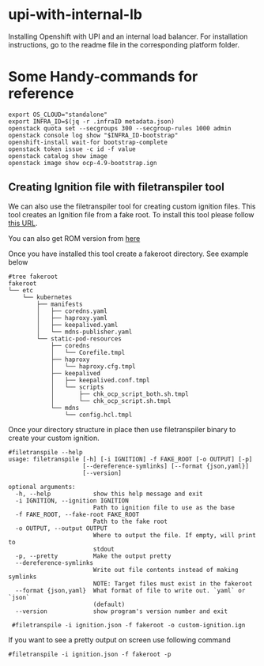 # upi-with-internal-lb
Installing Openshift with UPI and an internal load balancer. For installation instructions, go to the readme file in the corresponding platform folder.

# Some Handy-commands for reference
```
export OS_CLOUD="standalone"
export INFRA_ID=$(jq -r .infraID metadata.json)
openstack quota set --secgroups 300 --secgroup-rules 1000 admin
openstack console log show "$INFRA_ID-bootstrap"
openshift-install wait-for bootstrap-complete
openstack token issue -c id -f value
openstack catalog show image
openstack image show ocp-4.9-bootstrap.ign
```


## Creating Ignition file with filetranspiler tool
We can also use the filetranspiler tool for creating custom ignition files. This tool creates an Ignition file from a fake root. To install this tool please follow [this URL](https://github.com/ashcrow/filetranspiler).

You can also get ROM version from [here](https://download.copr.fedorainfracloud.org/results/eminguez/eminguez-RPMs/fedora-33-x86_64/01784152-filetranspiler/filetranspiler-1.1.0-1.fc33.x86_64.rpm)

Once you have installed this tool create a fakeroot directory. See example below
```
#tree fakeroot
fakeroot
└── etc
    └── kubernetes
        ├── manifests
        │   ├── coredns.yaml
        │   ├── haproxy.yaml
        │   ├── keepalived.yaml
        │   └── mdns-publisher.yaml
        └── static-pod-resources
            ├── coredns
            │   └── Corefile.tmpl
            ├── haproxy
            │   └── haproxy.cfg.tmpl
            ├── keepalived
            │   ├── keepalived.conf.tmpl
            │   └── scripts
            │       ├── chk_ocp_script_both.sh.tmpl
            │       └── chk_ocp_script.sh.tmpl
            └── mdns
                └── config.hcl.tmpl
```
Once your directory structure in place then use filetranspiler binary to create your custom ignition.
```
#filetranspile --help
usage: filetranspile [-h] [-i IGNITION] -f FAKE_ROOT [-o OUTPUT] [-p]
                     [--dereference-symlinks] [--format {json,yaml}]
                     [--version]

optional arguments:
  -h, --help            show this help message and exit
  -i IGNITION, --ignition IGNITION
                        Path to ignition file to use as the base
  -f FAKE_ROOT, --fake-root FAKE_ROOT
                        Path to the fake root
  -o OUTPUT, --output OUTPUT
                        Where to output the file. If empty, will print to
                        stdout
  -p, --pretty          Make the output pretty
  --dereference-symlinks
                        Write out file contents instead of making symlinks
                        NOTE: Target files must exist in the fakeroot
  --format {json,yaml}  What format of file to write out. `yaml` or `json`
                        (default)
  --version             show program's version number and exit
 
 #filetranspile -i ignition.json -f fakeroot -o custom-ignition.ign
 ```
 If you want to see a pretty output on screen use following command
 ```
 #filetranspile -i ignition.json -f fakeroot -p
 ```
